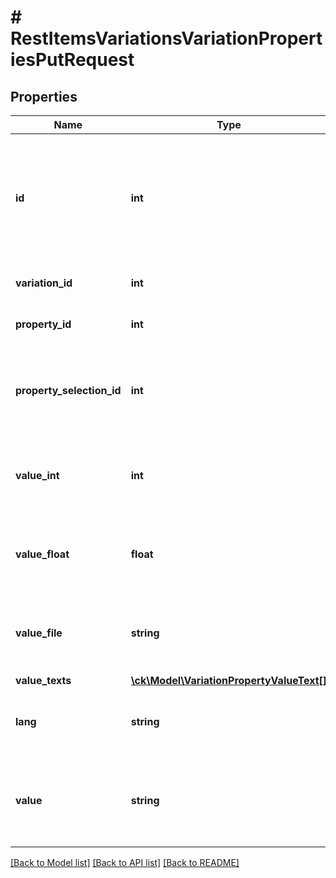 # # RestItemsVariationsVariationPropertiesPutRequest

## Properties

Name | Type | Description | Notes
------------ | ------------- | ------------- | -------------
**id** | **int** | The unique ID of the link between the variation and the property value optional | [optional]
**variation_id** | **int** | The unique ID of the variation |
**property_id** | **int** | The unique ID of the property |
**property_selection_id** | **int** | The unique ID of the property selection of the variation optional | [optional]
**value_int** | **int** | The int value of the property value of the variation optional | [optional]
**value_float** | **float** | The float value of the property value of the variation optional | [optional]
**value_file** | **string** | The file value of the property value of the variation optional | [optional]
**value_texts** | [**\ck\Model\VariationPropertyValueText[]**](VariationPropertyValueText.md) |  | [optional]
**lang** | **string** | The language of the property value text |
**value** | **string** | The text saved for the property of the type Text optional | [optional]

[[Back to Model list]](../../README.md#models) [[Back to API list]](../../README.md#endpoints) [[Back to README]](../../README.md)
